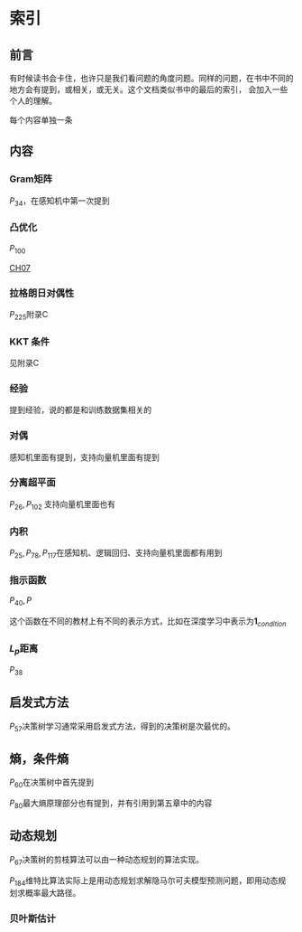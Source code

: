 # 索引

## 前言

有时候读书会卡住，也许只是我们看问题的角度问题。同样的问题，在书中不同的地方会有提到，或相关，或无关。这个文档类似书中的最后的索引， 会加入一些个人的理解。

每个内容单独一条

## 内容

### Gram矩阵

$P_{34}$，在感知机中第一次提到



### 凸优化

$P_{100}$

[CH07](CH07/README.md)

### 拉格朗日对偶性

$P_{225}$附录C



### KKT 条件

见附录C

### 经验

提到经验，说的都是和训练数据集相关的

### 对偶



感知机里面有提到，支持向量机里面有提到

### 分离超平面

$P_{26}, P_{102}$ 支持向量机里面也有

### 内积

$P_{25}, P_{78}, P_{117}$在感知机、逻辑回归、支持向量机里面都有用到

### 指示函数

$P_{40}, P_{}$

这个函数在不同的教材上有不同的表示方式，比如在深度学习中表示为$\mathbf 1_{condition}$

### $L_p$距离

$P_{38}$


## 启发式方法

$P_{57}$决策树学习通常采用启发式方法，得到的决策树是次最优的。



## 熵，条件熵

$P_{60}$在决策树中首先提到

$P_{80}$最大熵原理部分也有提到，并有引用到第五章中的内容

## 动态规划

$P_{67}$决策树的剪枝算法可以由一种动态规划的算法实现。

$P_{184}$维特比算法实际上是用动态规划求解隐马尔可夫模型预测问题，即用动态规划求概率最大路径。

### 贝叶斯估计
